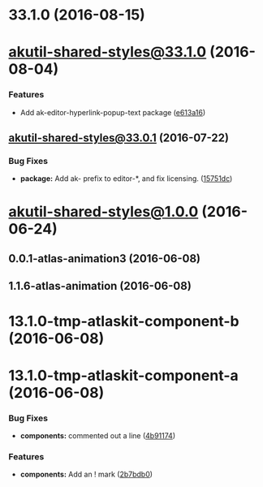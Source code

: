 <a name="33.1.0"></a>
# 33.1.0 (2016-08-15)



<a name="akutil-shared-styles@33.1.0"></a>
# akutil-shared-styles@33.1.0 (2016-08-04)


### Features

* Add ak-editor-hyperlink-popup-text package ([e613a16](https://bitbucket.org/atlassian/atlaskit/commits/e613a16))



<a name="akutil-shared-styles@33.0.1"></a>
## akutil-shared-styles@33.0.1 (2016-07-22)


### Bug Fixes

* **package:** Add ak- prefix to editor-*, and fix licensing. ([15751dc](https://bitbucket.org/atlassian/atlaskit/commits/15751dc))



<a name="akutil-shared-styles@1.0.0"></a>
# akutil-shared-styles@1.0.0 (2016-06-24)



<a name="0.0.1-atlas-animation3"></a>
## 0.0.1-atlas-animation3 (2016-06-08)



<a name="1.1.6-atlas-animation"></a>
## 1.1.6-atlas-animation (2016-06-08)



<a name="13.1.0-tmp-atlaskit-component-b"></a>
# 13.1.0-tmp-atlaskit-component-b (2016-06-08)



<a name="13.1.0-tmp-atlaskit-component-a"></a>
# 13.1.0-tmp-atlaskit-component-a (2016-06-08)


### Bug Fixes

* **components:** commented out a line ([4b91174](https://bitbucket.org/atlassian/atlaskit/commits/4b91174))


### Features

* **components:** Add an ! mark ([2b7bdb0](https://bitbucket.org/atlassian/atlaskit/commits/2b7bdb0))



